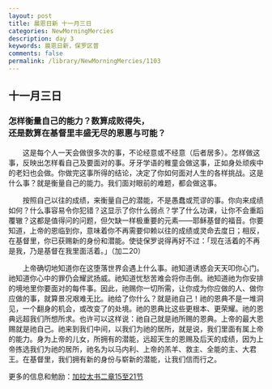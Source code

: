 ```yaml
---
layout: post
title: 晨恩日新 十一月三日
categories: NewMorningMercies
description: day 3
keywords: 晨恩日新，保罗区普
comments: false
permalink: /library/NewMorningMercies/1103
---
```


## 十一月三日

### 怎样衡量自己的能力？数算成败得失， <br> 还是数算在基督里丰盛无尽的恩惠与可能？

&emsp;&emsp;这是每个人一天会做很多次的事，不论经意或不经意（后者居多）。怎样做这事，反映出怎样看自己及要面对的事。牙牙学语的稚童会做这事，正如身处顽疾中的老妇也会做。你做完这事所得的结论，决定了你如何面对人生的各样挑战。这是什么事？就是衡量自己的能力。我们面对眼前的难题，都会做这事。

&emsp;&emsp;按照自己以往的成绩，来衡量自己的潜能，不是愚蠢或荒谬的事。你向来成绩如何？什么事容易令你犯错？这显示了你什么弱点？学了什么功课，让你不会重蹈覆辙？这都是值得问的问题，但欠缺一样极重要的元素——耶稣基督的福音。你要知道，上帝的恩临到你，意味着你不再需要仰赖以往的成绩或灵命去度日；相反，在基督里，你已获赐新的身份和潜能。使徒保罗说得再好不过：「现在活着的不再是我，乃是基督在我里面活着。」（加二20）

&emsp;&emsp;上帝确切地知道你在这堕落世界会遇上什么事。祂知道诱惑会天天叩你心门。祂知道你心中的罪仍会耀武扬威。祂知道忧愁苦难会将你击倒。祂知道祂为你安排的境地里你要面对的每件事。因此，祂赐你一切所需，让你成为你应做的人、做你应做的事，就算景况艰难无比。祂给了你什么？就是祂自己！祂的恩典不是一堆洞见，一个翻身的机会，或改变了的处境。祂的恩典比这些更根本、更荣耀。祂的恩典远超我们所想所求。也许可以这样说：祂自己就是祂所赐的恩典。上帝的最大恩赐就是祂自己。祂来到我们中间，以我们为祂的居所，就是说，我们里面有属上帝的能力。身为上帝的儿女，所拥有的潜能，远超天生的恩赐及后天的成绩，因为上帝拣选我们为祂的居所，祂名为以马内利、上帝的羔羊、救主、全能的主、大君王。在基督里，我们拥有新的身份与崭新的潜能，让我们信而行之。

更多的信息和勉励：[加拉太书二章15至21节]()
